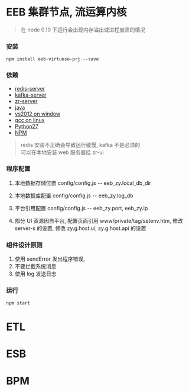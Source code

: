 # EEB 集群节点, 流运算内核

> 在 node 0.10 下运行会出现内存溢出或进程崩溃的情况


### 安装
`npm install eeb-virtuoso-prj --save`


### 依赖
* [redis-server](http://www.redis.cn/)
* [kafka-server](http://kafka.apache.org/documentation.html)
* [zr-server](http://zr-i.com:8088/ui/login.html)
* [java](http://www.java.com/)
* [vs2012 on window](https://www.visualstudio.com/zh-cn/products/free-developer-offers-vs.aspx)
* [gcc on linux](http://gcc.gnu.org/)
* [Python27](https://www.python.org/download/releases/2.7/)
* [NPM](https://github.com/npm/npm)

> redis 安装不正确会导致运行缓慢, kafka 不是必须的 <br/>
> 可以在本地安装 web 服务器挂 zr-ui


### 程序配置

1. 本地数据存储位置
    config/config.js -- eeb_zy.local_db_dir

2. 本地数据库配置
    config/config.js -- eeb_zy.log_db

3. 平台引用配置
    config/config.js -- eeb_zy.port, eeb_zy.ip

4. 部分 UI 资源因自平台, 配置页面引用
    www/private/tag/setenv.htm,
    修改 server-s 的设置, 修改 zy.g.host.ui, zy.g.host.api 的设置


### 组件设计原则


1. 使用 sendError 发出程序错误,
2. 不要拦截系统消息
3. 使用 log 发送日志


### 运行

`npm start`


# ETL

# ESB

# BPM
